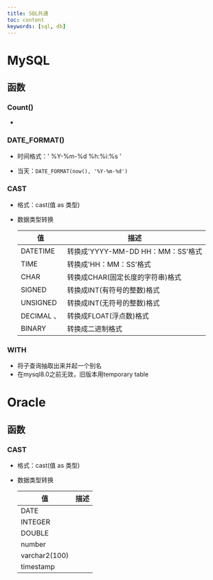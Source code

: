 ```yaml
---
title: SQL共通
toc: content
keywords: [sql, db]
---
```




# MySQL

## 函数

### Count()

- 

### DATE_FORMAT()

- 时间格式：' %Y-%m-%d %h:%i:%s '

- 当天：`DATE_FORMAT(now(), '%Y-%m-%d')`

### CAST

- 格式：cast(值 as 类型)

- 数据类型转换

  | 值            | 描述                              |
  | ------------- | --------------------------------- |
  | DATETIME      | 转换成'YYYY-MM-DD HH：MM：SS'格式 |
  | TIME          | 转换成'HH：MM：SS'格式            |
  | CHAR          | 转换成CHAR(固定长度的字符串)格式  |
  | SIGNED        | 转换成INT(有符号的整数)格式       |
  | UNSIGNED      | 转换成INT(无符号的整数)格式       |
  | DECIMAL	、 | 转换成FLOAT(浮点数)格式           |
  | BINARY        | 转换成二进制格式                  |

### WITH

- 将子查询抽取出来并起一个别名
- 在mysql8.0之前无效，旧版本用temporary table

# Oracle

## 函数

### CAST

- 格式：cast(值 as 类型)

- 数据类型转换

  | 值            | 描述 |
  | ------------- | ---- |
  | DATE          |      |
  | INTEGER       |      |
  | DOUBLE        |      |
  | number        |      |
  | varchar2(100) |      |
  | timestamp     |      |

  

